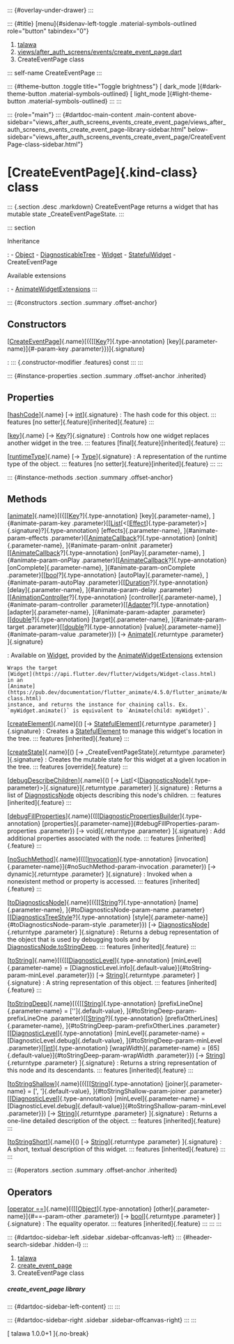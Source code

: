 ::: {#overlay-under-drawer}
:::

::: {#title}
[menu]{#sidenav-left-toggle .material-symbols-outlined role="button"
tabindex="0"}

1.  [talawa](../index.html)
2.  [views/after_auth_screens/events/create_event_page.dart](../views_after_auth_screens_events_create_event_page/)
3.  CreateEventPage class

::: self-name
CreateEventPage
:::

::: {#theme-button .toggle title="Toggle brightness"}
[ dark_mode ]{#dark-theme-button .material-symbols-outlined} [
light_mode ]{#light-theme-button .material-symbols-outlined}
:::
:::

::: {role="main"}
::: {#dartdoc-main-content .main-content above-sidebar="views_after_auth_screens_events_create_event_page/views_after_auth_screens_events_create_event_page-library-sidebar.html" below-sidebar="views_after_auth_screens_events_create_event_page/CreateEventPage-class-sidebar.html"}
<div>

# [CreateEventPage]{.kind-class} class

</div>

::: {.section .desc .markdown}
CreateEventPage returns a widget that has mutable state
\_CreateEventPageState.
:::

::: section

Inheritance

:   -   [Object](https://api.flutter.dev/flutter/dart-core/Object-class.html)
    -   [DiagnosticableTree](https://api.flutter.dev/flutter/foundation/DiagnosticableTree-class.html)
    -   [Widget](https://api.flutter.dev/flutter/widgets/Widget-class.html)
    -   [StatefulWidget](https://api.flutter.dev/flutter/widgets/StatefulWidget-class.html)
    -   CreateEventPage

Available extensions

:   -   [AnimateWidgetExtensions](https://pub.dev/documentation/flutter_animate/4.5.0/flutter_animate/AnimateWidgetExtensions.html)
:::

::: {#constructors .section .summary .offset-anchor}
## Constructors

[[CreateEventPage](../views_after_auth_screens_events_create_event_page/CreateEventPage/CreateEventPage.html)]{.name}[({[[[Key](https://api.flutter.dev/flutter/foundation/Key-class.html)?]{.type-annotation} [key]{.parameter-name}]{#-param-key .parameter}})]{.signature}

:   ::: {.constructor-modifier .features}
    const
    :::
:::

::: {#instance-properties .section .summary .offset-anchor .inherited}
## Properties

[[hashCode](https://api.flutter.dev/flutter/widgets/Widget/hashCode.html)]{.name} [→ [int](https://api.flutter.dev/flutter/dart-core/int-class.html)]{.signature}
:   The hash code for this object.
    ::: features
    [no setter]{.feature}[inherited]{.feature}
    :::

[[key](https://api.flutter.dev/flutter/widgets/Widget/key.html)]{.name} [→ [Key](https://api.flutter.dev/flutter/foundation/Key-class.html)?]{.signature}
:   Controls how one widget replaces another widget in the tree.
    ::: features
    [final]{.feature}[inherited]{.feature}
    :::

[[runtimeType](https://api.flutter.dev/flutter/dart-core/Object/runtimeType.html)]{.name} [→ [Type](https://api.flutter.dev/flutter/dart-core/Type-class.html)]{.signature}
:   A representation of the runtime type of the object.
    ::: features
    [no setter]{.feature}[inherited]{.feature}
    :::
:::

::: {#instance-methods .section .summary .offset-anchor}
## Methods

[[animate](https://pub.dev/documentation/flutter_animate/4.5.0/flutter_animate/AnimateWidgetExtensions/animate.html)]{.name}[({[[[Key](https://api.flutter.dev/flutter/foundation/Key-class.html)?]{.type-annotation} [key]{.parameter-name}, ]{#animate-param-key .parameter}[[[List](https://api.flutter.dev/flutter/dart-core/List-class.html)[\<[[Effect](https://pub.dev/documentation/flutter_animate/4.5.0/flutter_animate/Effect-class.html)]{.type-parameter}\>]{.signature}?]{.type-annotation} [effects]{.parameter-name}, ]{#animate-param-effects .parameter}[[[AnimateCallback](https://pub.dev/documentation/flutter_animate/4.5.0/flutter_animate/AnimateCallback.html)?]{.type-annotation} [onInit]{.parameter-name}, ]{#animate-param-onInit .parameter}[[[AnimateCallback](https://pub.dev/documentation/flutter_animate/4.5.0/flutter_animate/AnimateCallback.html)?]{.type-annotation} [onPlay]{.parameter-name}, ]{#animate-param-onPlay .parameter}[[[AnimateCallback](https://pub.dev/documentation/flutter_animate/4.5.0/flutter_animate/AnimateCallback.html)?]{.type-annotation} [onComplete]{.parameter-name}, ]{#animate-param-onComplete .parameter}[[[bool](https://api.flutter.dev/flutter/dart-core/bool-class.html)?]{.type-annotation} [autoPlay]{.parameter-name}, ]{#animate-param-autoPlay .parameter}[[[Duration](https://api.flutter.dev/flutter/dart-core/Duration-class.html)?]{.type-annotation} [delay]{.parameter-name}, ]{#animate-param-delay .parameter}[[[AnimationController](https://api.flutter.dev/flutter/animation/AnimationController-class.html)?]{.type-annotation} [controller]{.parameter-name}, ]{#animate-param-controller .parameter}[[[Adapter](https://pub.dev/documentation/flutter_animate/4.5.0/flutter_animate/Adapter-class.html)?]{.type-annotation} [adapter]{.parameter-name}, ]{#animate-param-adapter .parameter}[[[double](https://api.flutter.dev/flutter/dart-core/double-class.html)?]{.type-annotation} [target]{.parameter-name}, ]{#animate-param-target .parameter}[[[double](https://api.flutter.dev/flutter/dart-core/double-class.html)?]{.type-annotation} [value]{.parameter-name}]{#animate-param-value .parameter}}) [→ [Animate](https://pub.dev/documentation/flutter_animate/4.5.0/flutter_animate/Animate-class.html)]{.returntype .parameter} ]{.signature}

:   Available on
    [Widget](https://api.flutter.dev/flutter/widgets/Widget-class.html),
    provided by the
    [AnimateWidgetExtensions](https://pub.dev/documentation/flutter_animate/4.5.0/flutter_animate/AnimateWidgetExtensions.html)
    extension

    Wraps the target
    [Widget](https://api.flutter.dev/flutter/widgets/Widget-class.html)
    in an
    [Animate](https://pub.dev/documentation/flutter_animate/4.5.0/flutter_animate/Animate-class.html)
    instance, and returns the instance for chaining calls. Ex.
    `myWidget.animate()` is equivalent to `Animate(child: myWidget)`.

[[createElement](https://api.flutter.dev/flutter/widgets/StatefulWidget/createElement.html)]{.name}[() [→ [StatefulElement](https://api.flutter.dev/flutter/widgets/StatefulElement-class.html)]{.returntype .parameter} ]{.signature}
:   Creates a
    [StatefulElement](https://api.flutter.dev/flutter/widgets/StatefulElement-class.html)
    to manage this widget\'s location in the tree.
    ::: features
    [inherited]{.feature}
    :::

[[createState](../views_after_auth_screens_events_create_event_page/CreateEventPage/createState.html)]{.name}[() [→ \_CreateEventPageState]{.returntype .parameter} ]{.signature}
:   Creates the mutable state for this widget at a given location in the
    tree.
    ::: features
    [override]{.feature}
    :::

[[debugDescribeChildren](https://api.flutter.dev/flutter/foundation/DiagnosticableTree/debugDescribeChildren.html)]{.name}[() [→ [List](https://api.flutter.dev/flutter/dart-core/List-class.html)[\<[[DiagnosticsNode](https://api.flutter.dev/flutter/foundation/DiagnosticsNode-class.html)]{.type-parameter}\>]{.signature}]{.returntype .parameter} ]{.signature}
:   Returns a list of
    [DiagnosticsNode](https://api.flutter.dev/flutter/foundation/DiagnosticsNode-class.html)
    objects describing this node\'s children.
    ::: features
    [inherited]{.feature}
    :::

[[debugFillProperties](https://api.flutter.dev/flutter/widgets/Widget/debugFillProperties.html)]{.name}[([[[DiagnosticPropertiesBuilder](https://api.flutter.dev/flutter/foundation/DiagnosticPropertiesBuilder-class.html)]{.type-annotation} [properties]{.parameter-name}]{#debugFillProperties-param-properties .parameter}) [→ void]{.returntype .parameter} ]{.signature}
:   Add additional properties associated with the node.
    ::: features
    [inherited]{.feature}
    :::

[[noSuchMethod](https://api.flutter.dev/flutter/dart-core/Object/noSuchMethod.html)]{.name}[([[[Invocation](https://api.flutter.dev/flutter/dart-core/Invocation-class.html)]{.type-annotation} [invocation]{.parameter-name}]{#noSuchMethod-param-invocation .parameter}) [→ dynamic]{.returntype .parameter} ]{.signature}
:   Invoked when a nonexistent method or property is accessed.
    ::: features
    [inherited]{.feature}
    :::

[[toDiagnosticsNode](https://api.flutter.dev/flutter/foundation/DiagnosticableTree/toDiagnosticsNode.html)]{.name}[({[[[String](https://api.flutter.dev/flutter/dart-core/String-class.html)?]{.type-annotation} [name]{.parameter-name}, ]{#toDiagnosticsNode-param-name .parameter}[[[DiagnosticsTreeStyle](https://api.flutter.dev/flutter/foundation/DiagnosticsTreeStyle.html)?]{.type-annotation} [style]{.parameter-name}]{#toDiagnosticsNode-param-style .parameter}}) [→ [DiagnosticsNode](https://api.flutter.dev/flutter/foundation/DiagnosticsNode-class.html)]{.returntype .parameter} ]{.signature}
:   Returns a debug representation of the object that is used by
    debugging tools and by
    [DiagnosticsNode.toStringDeep](https://api.flutter.dev/flutter/foundation/DiagnosticsNode/toStringDeep.html).
    ::: features
    [inherited]{.feature}
    :::

[[toString](https://api.flutter.dev/flutter/foundation/Diagnosticable/toString.html)]{.name}[({[[[DiagnosticLevel](https://api.flutter.dev/flutter/foundation/DiagnosticLevel.html)]{.type-annotation} [minLevel]{.parameter-name} = [DiagnosticLevel.info]{.default-value}]{#toString-param-minLevel .parameter}}) [→ [String](https://api.flutter.dev/flutter/dart-core/String-class.html)]{.returntype .parameter} ]{.signature}
:   A string representation of this object.
    ::: features
    [inherited]{.feature}
    :::

[[toStringDeep](https://api.flutter.dev/flutter/foundation/DiagnosticableTree/toStringDeep.html)]{.name}[({[[[String](https://api.flutter.dev/flutter/dart-core/String-class.html)]{.type-annotation} [prefixLineOne]{.parameter-name} = [\'\']{.default-value}, ]{#toStringDeep-param-prefixLineOne .parameter}[[[String](https://api.flutter.dev/flutter/dart-core/String-class.html)?]{.type-annotation} [prefixOtherLines]{.parameter-name}, ]{#toStringDeep-param-prefixOtherLines .parameter}[[[DiagnosticLevel](https://api.flutter.dev/flutter/foundation/DiagnosticLevel.html)]{.type-annotation} [minLevel]{.parameter-name} = [DiagnosticLevel.debug]{.default-value}, ]{#toStringDeep-param-minLevel .parameter}[[[int](https://api.flutter.dev/flutter/dart-core/int-class.html)]{.type-annotation} [wrapWidth]{.parameter-name} = [65]{.default-value}]{#toStringDeep-param-wrapWidth .parameter}}) [→ [String](https://api.flutter.dev/flutter/dart-core/String-class.html)]{.returntype .parameter} ]{.signature}
:   Returns a string representation of this node and its descendants.
    ::: features
    [inherited]{.feature}
    :::

[[toStringShallow](https://api.flutter.dev/flutter/foundation/DiagnosticableTree/toStringShallow.html)]{.name}[({[[[String](https://api.flutter.dev/flutter/dart-core/String-class.html)]{.type-annotation} [joiner]{.parameter-name} = [\', \']{.default-value}, ]{#toStringShallow-param-joiner .parameter}[[[DiagnosticLevel](https://api.flutter.dev/flutter/foundation/DiagnosticLevel.html)]{.type-annotation} [minLevel]{.parameter-name} = [DiagnosticLevel.debug]{.default-value}]{#toStringShallow-param-minLevel .parameter}}) [→ [String](https://api.flutter.dev/flutter/dart-core/String-class.html)]{.returntype .parameter} ]{.signature}
:   Returns a one-line detailed description of the object.
    ::: features
    [inherited]{.feature}
    :::

[[toStringShort](https://api.flutter.dev/flutter/widgets/Widget/toStringShort.html)]{.name}[() [→ [String](https://api.flutter.dev/flutter/dart-core/String-class.html)]{.returntype .parameter} ]{.signature}
:   A short, textual description of this widget.
    ::: features
    [inherited]{.feature}
    :::
:::

::: {#operators .section .summary .offset-anchor .inherited}
## Operators

[[operator ==](https://api.flutter.dev/flutter/widgets/Widget/operator_equals.html)]{.name}[([[[Object](https://api.flutter.dev/flutter/dart-core/Object-class.html)]{.type-annotation} [other]{.parameter-name}]{#==-param-other .parameter}) [→ [bool](https://api.flutter.dev/flutter/dart-core/bool-class.html)]{.returntype .parameter} ]{.signature}
:   The equality operator.
    ::: features
    [inherited]{.feature}
    :::
:::
:::

::: {#dartdoc-sidebar-left .sidebar .sidebar-offcanvas-left}
::: {#header-search-sidebar .hidden-l}
:::

1.  [talawa](../index.html)
2.  [create_event_page](../views_after_auth_screens_events_create_event_page/)
3.  CreateEventPage class

##### create_event_page library

::: {#dartdoc-sidebar-left-content}
:::
:::

::: {#dartdoc-sidebar-right .sidebar .sidebar-offcanvas-right}
:::
:::

[ talawa 1.0.0+1 ]{.no-break}
